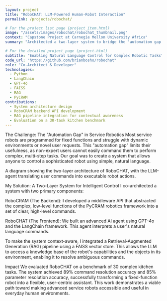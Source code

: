 ```yaml
---
layout: project
title: "RoboCHAT: LLM-Powered Human-Robot Interaction"
permalink: /projects/robochat/

# For the project list page (project_item.html)
image: "/assets/images/robochat/robochat_thumbnail.png"
context: "Capstone Project at Carnegie Mellon University Africa"
summary: "Architected a two-layer system to bridge the 'automation gap' in service robotics, enabling a PR2 robot to perform dynamic, multi-step tasks via natural language."

# For the detailed project page (project.html)
subtitle: "Enabling Natural Language Control for Complex Robotic Tasks"
code_url: "https://github.com/brianbosho/robochat"
role: "Co-Architect & Developer"
technologies:
  - Python
  - LangChain
  - GPT-4o
  - FAISS
  - RAG
  - PyCRAM
contributions:
  - System architecture design
  - RoboCRAM backend API development
  - RAG pipeline integration for contextual awareness
  - Evaluation on a 30-task kitchen benchmark
---
```


The Challenge: The "Automation Gap" in Service Robotics
Most service robots are programmed for fixed functions and struggle with dynamic environments or novel user requests. This "automation gap" limits their usefulness, as non-expert users cannot easily command them to perform complex, multi-step tasks. Our goal was to create a system that allows anyone to control a sophisticated robot using simple, natural language.

A diagram showing the two-layer architecture of RoboCHAT, with the LLM-agent translating user commands into executable robot actions.

My Solution: A Two-Layer System for Intelligent Control
I co-architected a system with two primary components:

RoboCRAM (The Backend): I developed a middleware API that abstracted the complex, low-level functions of the PyCRAM robotics framework into a set of clear, high-level commands.

RoboCHAT (The Frontend): We built an advanced AI agent using GPT-4o and the LangChain framework. This agent interprets a user's natural language commands.

To make the system context-aware, I integrated a Retrieval-Augmented Generation (RAG) pipeline using a FAISS vector store. This allows the LLM to access a knowledge base of the robot's capabilities and the objects in its environment, enabling it to resolve ambiguous commands.

Impact
We evaluated RoboCHAT on a benchmark of 30 complex kitchen tasks. The system achieved 89% command resolution accuracy and 85% parameter resolution accuracy, successfully transforming a fixed-function robot into a flexible, user-centric assistant. This work demonstrates a viable path toward making advanced service robots accessible and useful in everyday human environments.